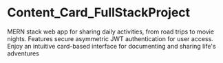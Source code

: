 # Content_Card_FullStackProject
MERN stack web app for sharing daily activities, from road trips to movie nights. Features secure asymmetric JWT authentication for user access. Enjoy an intuitive card-based interface for documenting and sharing life's adventures
